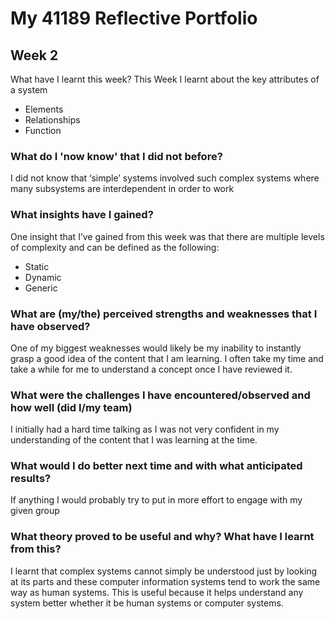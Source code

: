 # My 41189 Reflective Portfolio
## Week 2

What have I learnt this week?
This Week I learnt about the key attributes of a system
- Elements
- Relationships 
- Function

### What do I 'now know' that I did not before?

I did not know that ‘simple’ systems involved such complex systems where many subsystems are interdependent in order to work

### What insights have I gained?

One insight that I’ve gained from this week was that there are multiple levels of complexity and can be defined as the following:

- Static
- Dynamic 
- Generic

### What are (my/the) perceived strengths and weaknesses that I have observed?

One of my biggest weaknesses would likely be my inability to instantly grasp a good idea of the content that I am learning. I often take my time and take a while for me to understand a concept once I have reviewed it.

### What were the challenges I have encountered/observed and how well (did I/my team) 

I initially had a hard time talking as I was not very confident in my understanding of the content that I was learning at the time.

### What would I do better next time and with what anticipated results?

If anything I would probably try to put in more effort to engage with my given group

### What theory proved to be useful and why? What have I learnt from this?

I learnt that complex systems cannot simply be understood just by looking at its parts and these computer information systems tend to work the same way as human systems. This is useful because it helps understand any system better whether it be human systems or computer systems.
